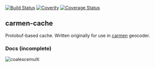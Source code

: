 [![Build Status](https://travis-ci.org/mapbox/carmen-cache.svg)](https://travis-ci.org/mapbox/carmen-cache)
[![Coverity](https://scan.coverity.com/projects/5667/badge.svg)](https://scan.coverity.com/projects/5667)
[![Coverage Status](https://coveralls.io/repos/mapbox/carmen-cache/badge.svg)](https://coveralls.io/r/mapbox/carmen-cache)

carmen-cache
------------
Protobuf-based cache. Written originally for use in [carmen](https://github.com/mapbox/carmen) geocoder.

### Docs (incomplete)

![coalescemulti](https://cloud.githubusercontent.com/assets/83384/21327650/3588be54-c5fe-11e6-894e-cdaa68ecfa5f.jpg)

